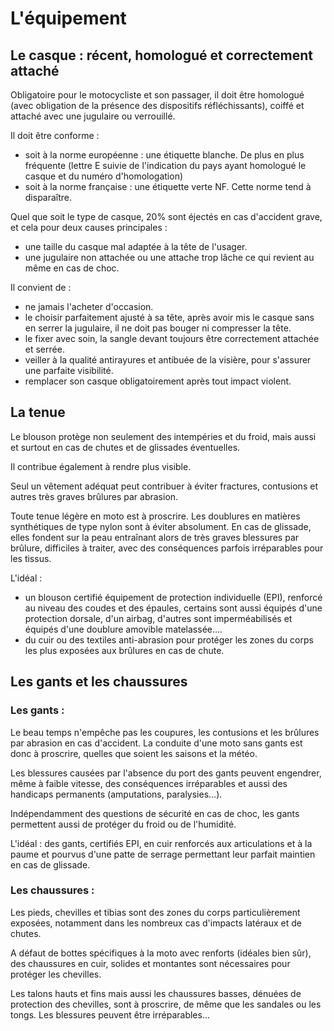 # L'équipement

## Le casque : récent, homologué et correctement attaché

Obligatoire pour le motocycliste et son passager, il doit être homologué (avec obligation de la présence des dispositifs réfléchissants), coiffé et attaché avec une jugulaire ou verrouillé.

Il doit être conforme :
- soit à la norme européenne : une étiquette blanche. De plus en plus fréquente (lettre E suivie de l'indication du pays ayant homologué le casque et du numéro d'homologation)
- soit à la norme française : une étiquette verte NF. Cette norme tend à disparaître.

Quel que soit le type de casque, 20% sont éjectés en cas d'accident grave, et cela pour deux causes principales :
- une taille du casque mal adaptée à la tête de l'usager.
- une jugulaire non attachée ou une attache trop lâche ce qui revient au même en cas de choc.

Il convient de :
- ne jamais l'acheter d'occasion.
- le choisir parfaitement ajusté à sa tête, après avoir mis le casque sans en serrer la jugulaire, il ne doit pas bouger ni compresser la tête.
- le fixer avec soin, la sangle devant toujours être correctement attachée et serrée.
- veiller à la qualité antirayures et antibuée de la visière, pour s'assurer une parfaite visibilité.
- remplacer son casque obligatoirement après tout impact violent.

## La tenue

Le blouson protège non seulement des intempéries et du froid, mais aussi et surtout en cas de chutes et de glissades éventuelles.

Il contribue également à rendre plus visible.

Seul un vêtement adéquat peut contribuer à éviter fractures, contusions et autres très graves brûlures par abrasion.

Toute tenue légère en moto est à proscrire. Les doublures en matières synthétiques de type nylon sont à éviter absolument. En cas de glissade, elles fondent sur la peau entraînant alors de très graves blessures par brûlure, difficiles à traiter, avec des conséquences parfois irréparables pour les tissus.

L'idéal :
- un blouson certifié équipement de protection individuelle (EPI), renforcé au niveau des coudes et des épaules, certains sont aussi équipés d'une protection dorsale, d'un airbag, d'autres sont imperméabilisés et équipés d'une doublure amovible matelassée....
- du cuir ou des textiles anti-abrasion pour protéger les zones du corps les plus exposées aux brûlures en cas de chute.

## Les gants et les chaussures

### Les gants :

Le beau temps n'empêche pas les coupures, les contusions et les brûlures par abrasion en cas d'accident. La conduite d'une moto sans gants est donc à proscrire, quelles que soient les saisons et la météo.

Les blessures causées par l'absence du port des gants peuvent engendrer, même à faible vitesse, des conséquences irréparables et aussi des handicaps permanents (amputations, paralysies...).

Indépendamment des questions de sécurité en cas de choc, les gants permettent aussi de protéger du froid ou de l'humidité.

L'idéal : des gants, certifiés EPI, en cuir renforcés aux articulations et à la paume et pourvus d'une patte de serrage permettant leur parfait maintien en cas de glissade.

### Les chaussures :

Les pieds, chevilles et tibias sont des zones du corps particulièrement exposées, notamment dans les nombreux cas d'impacts latéraux et de chutes.

A défaut de bottes spécifiques à la moto avec renforts (idéales bien sûr), des chaussures en cuir, solides et montantes sont nécessaires pour protéger les chevilles.

Les talons hauts et fins mais aussi les chaussures basses, dénuées de protection des chevilles, sont à proscrire, de même que les sandales ou les tongs. Les blessures peuvent être irréparables...
